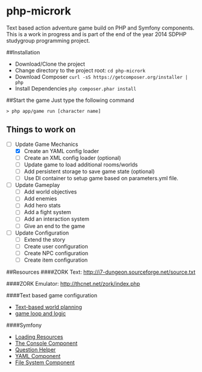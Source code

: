 php-micrork
===========



Text based action adventure game build on PHP and Symfony components. 
This is a work in progress and is part of the end of the year 2014 SDPHP studygroup programming project. 

##Installation 
- Download/Clone the project
- Change directory to the project root: `cd php-micrork`
- Download Composer  `curl -sS https://getcomposer.org/installer | php`
- Install Dependencies `php composer.phar install`

##Start the game
Just type the following command
```
> php app/game run [character name]
```

## Things to work on
- [ ] Update Game Mechanics 
  - [X] Create an YAML config loader
  - [ ] Create an XML config loader (optional)
  - [ ] Update game to load additional rooms/worlds
  - [ ] Add persistent storage to save game state (optional)
  - [ ] Use DI container to setup game based on parameters.yml file. 
- [ ] Update Gameplay
  - [ ] Add world objectives
  - [ ] Add enemies 
  - [ ] Add hero stats
  - [ ] Add a fight system
  - [ ] Add an interaction system
  - [ ] Give an end to the game
- [ ] Update Configuration
  - [ ] Extend the story 
  - [ ] Create user configuration
  - [ ] Create NPC configuration
  - [ ] Create item configuration

##Resources
####ZORK Text: 
http://i7-dungeon.sourceforge.net/source.txt

####ZORK Emulator:
http://thcnet.net/zork/index.php

####Text based game configuration
- [Text-based world planning](http://www.tuxradar.com/practicalphp/21/4/1)
- [game loop and logic](http://www.tuxradar.com/practicalphp/21/4/2)

####Symfony 
- [Loading Resources](http://symfony.com/doc/current/components/config/resources.html)
- [The Console Component](http://symfony.com/doc/current/components/console/introduction.html)
- [Question Helper](http://symfony.com/doc/current/components/console/helpers/questionhelper.html)
- [YAML Component](http://symfony.com/doc/current/components/console/helpers/questionhelper.html)
- [File System Component](http://symfony.com/doc/current/components/filesystem/introduction.html)
